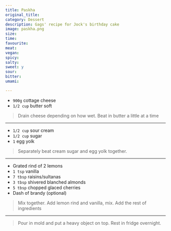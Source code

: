```yaml
---
title: Paskha
original_title:
category: Dessert
description: Gags' recipe for Jock's birthday cake
image: paskha.png
size:
time:
favourite:
meat:
vegan:
spicy:
salty:
sweet: y
sour:
bitter:
umami:

---
```


<!---
Here down is where you want steps/ingredients. An example of a step is:
---

* `1/4 cup` Soy Sauce
* `1/4 cup` Mirin
* `1/4 cup` Sake
* `1 tsp` Sugar

>In a small saucepan, combine all the ingredients for the marinade

---
Note the triple dashes, paragraph spaces, back dashes and other formatting.
-->

* `900g` cottage cheese 
* `1/2 cup` butter soft

>Drain cheese depending on how wet. Beat in butter a little at a time 

---

* `1/2 cup` sour cream
* `1/2 cup` sugar
* `1` egg yolk

>Separately beat cream sugar and egg yolk together.

---

* Grated rind of 2 lemons
* `1 tsp` vanilla
* `7 tbsp` raisins/sultanas
* `3 tbsp` shivered blanched almonds
* `5 tbsp` chopped glaced cherries
* Dash of brandy (optional) 

>Mix together. Add lemon rind and vanilla, mix. Add the rest of ingredients 

---

>Pour in mold and put a heavy object on top. Rest in fridge overnight.